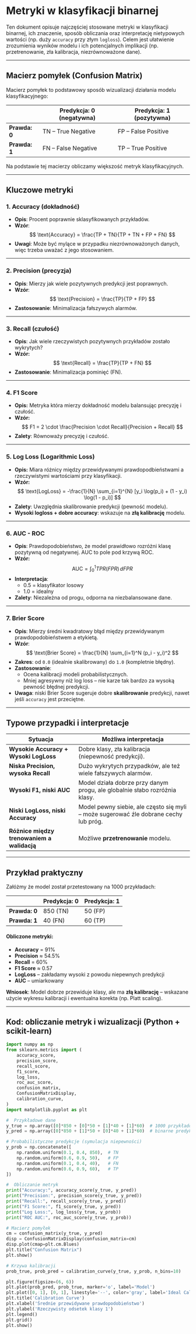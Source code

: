 # Metryki w klasyfikacji binarnej

Ten dokument opisuje najczęściej stosowane metryki w klasyfikacji binarnej, ich znaczenie, sposób obliczania oraz interpretację nietypowych wartości (np. duży `accuracy` przy złym `logloss`). Celem jest ułatwienie zrozumienia wyników modelu i ich potencjalnych implikacji (np. przetrenowanie, zła kalibracja, niezrównoważone dane).

---

##  Macierz pomyłek (Confusion Matrix)

Macierz pomyłek to podstawowy sposób wizualizacji działania modelu klasyfikacyjnego:

|                 | Predykcja: 0 (negatywna) | Predykcja: 1 (pozytywna) |
|-----------------|--------------------------|---------------------------|
| **Prawda: 0**   | TN – True Negative       | FP – False Positive       |
| **Prawda: 1**   | FN – False Negative      | TP – True Positive        |

Na podstawie tej macierzy obliczamy większość metryk klasyfikacyjnych.

---

##  Kluczowe metryki

### 1. **Accuracy (dokładność)** 
- **Opis**: Procent poprawnie sklasyfikowanych przykładów.
- **Wzór**:  
  $$
  \text{Accuracy} = \frac{TP + TN}{TP + TN + FP + FN}
  $$
- **Uwagi**: Może być mylące w przypadku niezrównoważonych danych, więc trzeba uważać z jego stosowaniem.

---

### 2. **Precision (precyzja)**
- **Opis**: Mierzy jak wiele pozytywnych predykcji jest poprawnych.
- **Wzór**:
  $$
  \text{Precision} = \frac{TP}{TP + FP}
  $$
- **Zastosowanie**: Minimalizacja fałszywych alarmów.

---

### 3. **Recall (czułość)**
- **Opis**: Jak wiele rzeczywistych pozytywnych przykładów zostało wykrytych?
- **Wzór:**$$
  \text{Recall} = \frac{TP}{TP + FN}
  $$
- **Zastosowanie**: Minimalizacja pominięć (FN).

---

### 4. **F1 Score**
- **Opis:** Metryka która mierzy dokładność modelu balansując precyzję i czułość.
- **Wzór:**$$
  F1 = 2 \cdot \frac{Precision \cdot Recall}{Precision + Recall}
  $$
- **Zalety**: Równoważy precyzję i czułość.

---

### 5. **Log Loss (Logarithmic Loss)**
- **Opis:** Miara różnicy między przewidywanymi prawdopodbieństwami a rzeczywistymi wartościami przy klasyfikacji.
- **Wzór:**$$
  \text{LogLoss} = -\frac{1}{N} \sum_{i=1}^{N} [y_i \log(p_i) + (1 - y_i) \log(1 - p_i)]
  $$
- **Zalety**: Uwzględnia skalibrowanie predykcji (pewność modelu).
- **Wysoki logloss + dobre accuracy**: wskazuje na **złą kalibrację** modelu.

---

### 6. **AUC - ROC**
- **Opis**: Prawdopodobieństwo, że model prawidłowo rozróżni klasę pozytywną od negatywnej. AUC to pole pod krzywą ROC.
- **Wzór:**$$
  \text{AUC} = \int_{0}^{1} TPR(FPR) \, dFPR
  $$
- **Interpretacja**:
  - 0.5 = klasyfikator losowy
  - 1.0 = idealny
- **Zalety**: Niezależna od progu, odporna na niezbalansowane dane.

---
### 7. **Brier Score**
- **Opis**: Mierzy średni kwadratowy błąd między przewidywanym prawdopodobieństwem a etykietą.
- **Wzór**:$$
  \text{Brier Score} = \frac{1}{N} \sum_{i=1}^N (p_i - y_i)^2
  $$
- **Zakres**: od `0.0` (idealnie skalibrowany) do `1.0` (kompletnie błędny).
- **Zastosowanie**:
  - Ocena kalibracji modeli probabilistycznych.
  - Mniej agresywny niż log loss – nie karze tak bardzo za wysoką pewność błędnej predykcji.
- **Uwaga**: niski Brier Score sugeruje dobre **skalibrowanie** predykcji, nawet jeśli `accuracy` jest przeciętne.

---

##  Typowe przypadki i interpretacje

| Sytuacja                                   | Możliwa interpretacja                                                                |
| ------------------------------------------ | ------------------------------------------------------------------------------------ |
| **Wysokie Accuracy + Wysoki LogLoss**      | Dobre klasy, zła kalibracja (niepewność predykcji).                                  |
| **Niska Precision, wysoka Recall**         | Dużo wykrytych przypadków, ale też wiele fałszywych alarmów.                         |
| **Wysoki F1, niski AUC**                   | Model działa dobrze przy danym progu, ale globalnie słabo rozróżnia klasy.           |
| **Niski LogLoss, niski Accuracy**          | Model pewny siebie, ale często się myli – może sugerować źle dobrane cechy lub próg. |
| **Różnice między trenowaniem a walidacją** | Możliwe **przetrenowanie** modelu.                                                   |

---
##  Przykład praktyczny

Załóżmy że model został przetestowany na 1000 przykładach:

|                 | Predykcja: 0 | Predykcja: 1 |
|-----------------|--------------|--------------|
| **Prawda: 0**   | 850 (TN)     | 50 (FP)      |
| **Prawda: 1**   | 40 (FN)      | 60 (TP)      |

#### Obliczone metryki:
- **Accuracy** = 91%  
- **Precision** ≈ 54.5%
- **Recall** = 60%
- **F1 Score** ≈ 0.57
- **LogLoss** – zakładamy wysoki z powodu niepewnych predykcji
- **AUC** – umiarkowany

**Wniosek**: Model dobrze przewiduje klasy, ale ma **złą kalibrację** – wskazane użycie wykresu kalibracji i ewentualna korekta (np. Platt scaling).

---

##  Kod: obliczanie metryk i wizualizacji (Python + scikit-learn)

```python
import numpy as np
from sklearn.metrics import (
    accuracy_score,
    precision_score,
    recall_score,
    f1_score,
    log_loss,
    roc_auc_score,
    confusion_matrix,
    ConfusionMatrixDisplay,
    calibration_curve,
)
import matplotlib.pyplot as plt

#  Przykładowe dane
y_true = np.array([0]*850 + [0]*50 + [1]*40 + [1]*60)  # 1000 przykładów
y_pred = np.array([0]*850 + [1]*50 + [0]*40 + [1]*60)  # binarne predykcje

# Probabilistyczne predykcje (symulacja niepewności)
y_prob = np.concatenate([
    np.random.uniform(0.1, 0.4, 850),  # TN
    np.random.uniform(0.6, 0.9, 50),   # FP
    np.random.uniform(0.1, 0.4, 40),   # FN
    np.random.uniform(0.6, 0.9, 60),   # TP
])

#  Obliczanie metryk
print("Accuracy:", accuracy_score(y_true, y_pred))
print("Precision:", precision_score(y_true, y_pred))
print("Recall:", recall_score(y_true, y_pred))
print("F1 Score:", f1_score(y_true, y_pred))
print("Log Loss:", log_loss(y_true, y_prob))
print("ROC AUC:", roc_auc_score(y_true, y_prob))

# Macierz pomyłek
cm = confusion_matrix(y_true, y_pred)
disp = ConfusionMatrixDisplay(confusion_matrix=cm)
disp.plot(cmap=plt.cm.Blues)
plt.title("Confusion Matrix")
plt.show()

# Krzywa kalibracji
prob_true, prob_pred = calibration_curve(y_true, y_prob, n_bins=10)

plt.figure(figsize=(6, 6))
plt.plot(prob_pred, prob_true, marker='o', label='Model')
plt.plot([0, 1], [0, 1], linestyle='--', color='gray', label='Ideal Calibration')
plt.title('Calibration Curve')
plt.xlabel('Średnie przewidywane prawdopodobieństwo')
plt.ylabel('Rzeczywisty odsetek klasy 1')
plt.legend()
plt.grid()
plt.show()
